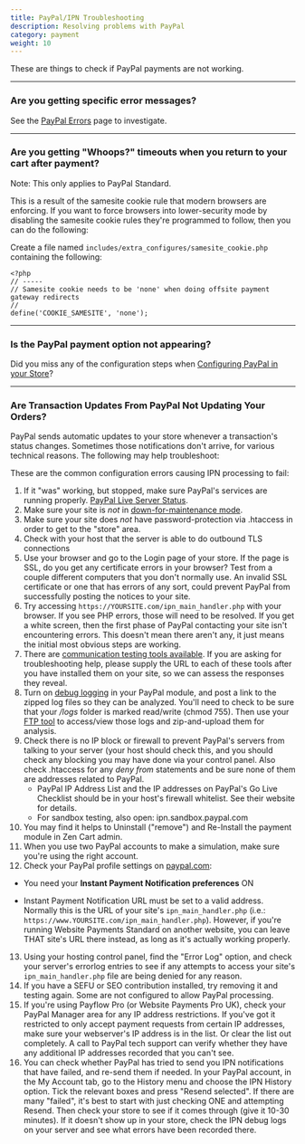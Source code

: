 ```yaml
---
title: PayPal/IPN Troubleshooting
description: Resolving problems with PayPal 
category: payment
weight: 10
---
```


These are things to check if PayPal payments are not working.

---
### Are you getting specific error messages?
See the [PayPal Errors](/user/payment/paypal_errors/) page to investigate.

---
### Are you getting "Whoops?" timeouts when you return to your cart after payment? 

Note: This only applies to PayPal Standard. 

This is a result of the samesite cookie rule that modern browsers are enforcing.  If you want to force browsers into lower-security mode by disabling the samesite cookie rules they're programmed to follow, then you can do the following:

Create a file named `includes/extra_configures/samesite_cookie.php` containing the following:

```
<?php
// -----
// Samesite cookie needs to be 'none' when doing offsite payment gateway redirects
//
define('COOKIE_SAMESITE', 'none');
```
---
### Is the PayPal payment option not appearing?
Did you miss any of the configuration steps when [Configuring PayPal in your Store](/user/payment/paypal_express_checkout/)?

---
### Are Transaction Updates From PayPal Not Updating Your Orders?

PayPal sends automatic updates to your store whenever a transaction's status changes. Sometimes those notifications don't arrive, for various technical reasons. The following may help troubleshoot:

These are the common configuration errors causing IPN processing to fail:

1.  If it "was" working, but stopped, make sure PayPal's services are running properly. [PayPal Live Server Status](https://www.paypal-status.com/product/production).
2.  Make sure your site is *not* in [down-for-maintenance mode](/user/running/down_for_maintenance).
3.  Make sure your site does *not* have password-protection via .htaccess in order to get to the "store" area.
4.  Check with your host that the server is able to do outbound TLS connections
5.  Use your browser and go to the Login page of your store. If the page is SSL, do you get any certificate errors in your browser? Test from a couple different computers that you don't normally use. An invalid SSL certificate or one that has errors of any sort, could prevent PayPal from successfully posting the notices to your site.
6.  Try accessing `https://YOURSITE.com/ipn_main_handler.php` with your browser. If you see PHP errors, those will need to be resolved. If you get a white screen, then the first phase of PayPal contacting your site isn't encountering errors. This doesn't mean there aren't any, it just means the initial most obvious steps are working.
7.  There are [communication testing tools available](/user/troubleshooting/communication_issues/). If you are asking for troubleshooting help, please supply the URL to each of these tools after you have installed them on your site, so we can assess the responses they reveal.
8.  Turn on [debug logging](/user/troubleshooting/paypal_debug_logging/) in your PayPal module, and post a link to the zipped log files so they can be analyzed. You'll need to check to be sure that your _/logs_ folder is marked read/write (chmod 755). Then use your [FTP tool](/user/first_steps/useful_tools/#ftp-tools) to access/view those logs and zip-and-upload them for analysis.
9.  Check there is no IP block or firewall to prevent PayPal's servers from talking to your server (your host should check this, and you should check any blocking you may have done via your control panel. Also check .htaccess for any _deny from_ statements and be sure none of them are addresses related to PayPal.
    *   PayPal IP Address List and the IP addresses on PayPal's Go Live Checklist should be in your host's firewall whitelist.  See their website for details. 
    *   For sandbox testing, also open: ipn.sandbox.paypal.com
10.  You may find it helps to Uninstall ("remove") and Re-Install the payment module in Zen Cart admin.
11.  When you use two PayPal accounts to make a simulation, make sure you're using the right account.
12.  Check your PayPal profile settings on [paypal.com](http://paypal.com/): 

*   You need your **Instant Payment Notification preferences** ON

*   Instant Payment Notification URL must be set to a valid address. Normally this is the URL of your site's `ipn_main_handler.php` (i.e.: `https://www.YOURSITE.com/ipn_main_handler.php`). However, if you're running Website Payments Standard on another website, you can leave THAT site's URL there instead, as long as it's actually working properly.

13.  Using your hosting control panel, find the "Error Log" option, and check your server's errorlog entries to see if any attempts to access your site's `ipn_main_handler.php` file are being denied for any reason.
14.  If you have a SEFU or SEO contribution installed, try removing it and testing again. Some are not configured to allow PayPal processing.
15.  If you're using Payflow Pro (or Website Payments Pro UK), check your PayPal Manager area for any IP address restrictions. If you've got it restricted to only accept payment requests from certain IP addresses, make sure your webserver's IP address is in the list. Or clear the list out completely. A call to PayPal tech support can verify whether they have any additional IP addresses recorded that you can't see.
16.  You can check whether PayPal has tried to send you IPN notifications that have failed, and re-send them if needed. In your PayPal account, in the My Account tab, go to the History menu and choose the IPN History option. Tick the relevant boxes and press "Resend selected". If there are many "failed", it's best to start with just checking ONE and attempting Resend. Then check your store to see if it comes through (give it 10-30 minutes). If it doesn't show up in your store, check the IPN debug logs on your server and see what errors have been recorded there.
